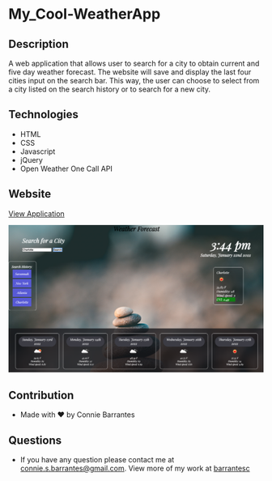 # My_Cool-WeatherApp

## Description
A web application that allows user to search for a city to obtain current and five day weather forecast. The website will save and display the last four cities input on the search bar. This way, the user can choose to select from a city listed on the search history or to search for a new city.

## Technologies
* HTML
* CSS
* Javascript
* jQuery
* Open Weather One Call API

## Website
[View Application](https://barrantesc.github.io/My_Cool-WeatherApp/)

![Image of mockup](Asset/Img/Mockup.png)


## Contribution
* Made with ❤️ by Connie Barrantes

## Questions
* If you have any question please contact me at [connie.s.barrantes@gmail.com](mailto:connie.s.barrantes@gmail.com). View more of my work at [barrantesc](https://github.com/barrantesc)
